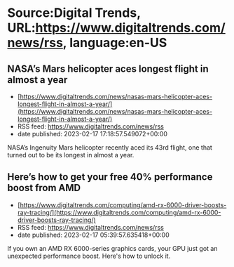 # Source:Digital Trends, URL:https://www.digitaltrends.com/news/rss, language:en-US

## NASA’s Mars helicopter aces longest flight in almost a year
 - [https://www.digitaltrends.com/news/nasas-mars-helicopter-aces-longest-flight-in-almost-a-year/](https://www.digitaltrends.com/news/nasas-mars-helicopter-aces-longest-flight-in-almost-a-year/)
 - RSS feed: https://www.digitaltrends.com/news/rss
 - date published: 2023-02-17 17:18:57.549072+00:00

NASA’s Ingenuity Mars helicopter recently aced its 43rd flight, one that turned out to be its longest in almost a year.

## Here’s how to get your free 40% performance boost from AMD
 - [https://www.digitaltrends.com/computing/amd-rx-6000-driver-boosts-ray-tracing/](https://www.digitaltrends.com/computing/amd-rx-6000-driver-boosts-ray-tracing/)
 - RSS feed: https://www.digitaltrends.com/news/rss
 - date published: 2023-02-17 05:39:57.635418+00:00

If you own an AMD RX 6000-series graphics cards, your GPU just got an unexpected performance boost. Here's how to unlock it.

